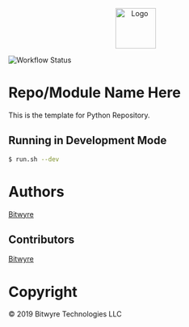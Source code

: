 <p align="center">
  <a href="https://github.com/bitwyre">
    <img src="https://github.com/bitwyre/interface/blob/develop/static/images/logo.png?raw=true" alt="Logo" height="80" width="auto">
  </a>
</p>

![Workflow Status](https://github.com/bitwyre/template-python/workflows/Python%20Package/badge.svg)

# Repo/Module Name Here

This is the template for Python Repository.

## Running in Development Mode

```sh
$ run.sh --dev
```

# Authors

[Bitwyre](https://github.com/bitwyre)

## Contributors

[Bitwyre](https://github.com/bitwyre)

# Copyright

&copy; 2019 Bitwyre Technologies LLC
